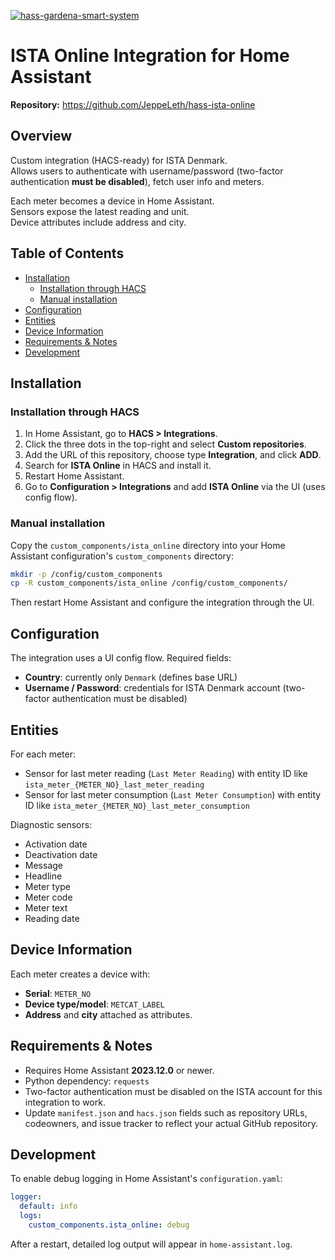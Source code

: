 [![hass-gardena-smart-system](https://img.shields.io/github/release/JeppeLeth/hass-ista-online.svg?1)](https://github.com/JeppeLeth/hass-ista-online)

# ISTA Online Integration for Home Assistant

**Repository:** https://github.com/JeppeLeth/hass-ista-online

## Overview

Custom integration (HACS-ready) for ISTA Denmark.  
Allows users to authenticate with username/password (two-factor authentication **must be disabled**), fetch user info and meters.

Each meter becomes a device in Home Assistant.  
Sensors expose the latest reading and unit.  
Device attributes include address and city.

## Table of Contents

- [Installation](#installation)
  - [Installation through HACS](#installation-through-hacs)
  - [Manual installation](#manual-installation)
- [Configuration](#configuration)
- [Entities](#entities)
- [Device Information](#device-information)
- [Requirements & Notes](#requirements--notes)
- [Development](#development)

## Installation

### Installation through HACS

1. In Home Assistant, go to **HACS > Integrations**.
2. Click the three dots in the top-right and select **Custom repositories**.
3. Add the URL of this repository, choose type **Integration**, and click **ADD**.
4. Search for **ISTA Online** in HACS and install it.
5. Restart Home Assistant.
6. Go to **Configuration > Integrations** and add **ISTA Online** via the UI (uses config flow).

### Manual installation

Copy the `custom_components/ista_online` directory into your Home Assistant configuration's `custom_components` directory:

```bash
mkdir -p /config/custom_components
cp -R custom_components/ista_online /config/custom_components/
```

Then restart Home Assistant and configure the integration through the UI.

## Configuration

The integration uses a UI config flow. Required fields:
- **Country**: currently only `Denmark` (defines base URL)
- **Username / Password**: credentials for ISTA Denmark account (two-factor authentication must be disabled)

## Entities

For each meter:
- Sensor for last meter reading (`Last Meter Reading`) with entity ID like `ista_meter_{METER_NO}_last_meter_reading`
- Sensor for last meter consumption (`Last Meter Consumption`) with entity ID like `ista_meter_{METER_NO}_last_meter_consumption`

Diagnostic sensors:
- Activation date
- Deactivation date
- Message
- Headline
- Meter type
- Meter code
- Meter text
- Reading date

## Device Information

Each meter creates a device with:
- **Serial**: `METER_NO`
- **Device type/model**: `METCAT_LABEL`
- **Address** and **city** attached as attributes.

## Requirements & Notes

- Requires Home Assistant **2023.12.0** or newer.
- Python dependency: `requests`
- Two-factor authentication must be disabled on the ISTA account for this integration to work.
- Update `manifest.json` and `hacs.json` fields such as repository URLs, codeowners, and issue tracker to reflect your actual GitHub repository.

## Development

To enable debug logging in Home Assistant's `configuration.yaml`:

```yaml
logger:
  default: info
  logs:
    custom_components.ista_online: debug
```

After a restart, detailed log output will appear in `home-assistant.log`.
